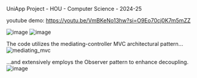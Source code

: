 UniApp Project - HOU - Computer Science - 2024-25

youtube demo: https://youtu.be/VmBKeNo13hw?si=O9Eo70cj0K7m5mZZ

![image](https://github.com/user-attachments/assets/b799ca47-36af-4b1b-a003-371a41057ed7)
![image](https://github.com/user-attachments/assets/fc990a64-cbf9-491f-acad-c551cc4fca23)


The code utilizes the mediating-controller MVC architectural pattern...
![mediating_mvc](https://github.com/user-attachments/assets/ff190a8f-d873-4f77-9c77-f295b3a79079)


...and extensively employs the Observer pattern to enhance decoupling.
![image](https://github.com/user-attachments/assets/1c92ad83-ac9c-4eb5-bcaf-0f2d9b7dc471)



